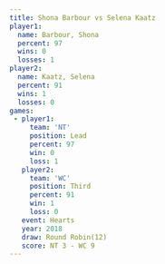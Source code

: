 ```yaml
---
title: Shona Barbour vs Selena Kaatz
player1:              
  name: Barbour, Shona
  percent: 97         
  wins: 0             
  losses: 1           
player2:              
  name: Kaatz, Selena 
  percent: 91         
  wins: 1             
  losses: 0           
games:
 - player1:        
     team: 'NT'    
     position: Lead
     percent: 97   
     win: 0        
     loss: 1       
   player2:         
     team: 'WC'     
     position: Third
     percent: 91    
     win: 1         
     loss: 0        
   event: Hearts        
   year: 2018           
   draw: Round Robin(12)
   score: NT 3 - WC 9   
---
```

